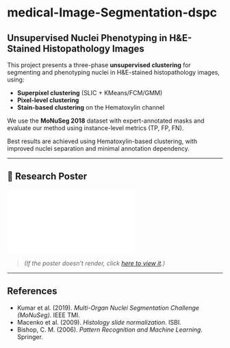 # medical-Image-Segmentation-dspc

## Unsupervised Nuclei Phenotyping in H&E-Stained Histopathology Images

This project presents a three-phase **unsupervised clustering** for segmenting and phenotyping nuclei in H&E-stained histopathology images, using:

- **Superpixel clustering** (SLIC + KMeans/FCM/GMM)
- **Pixel-level clustering**
- **Stain-based clustering** on the Hematoxylin channel

We use the **MoNuSeg 2018** dataset with expert-annotated masks and evaluate our method using instance-level metrics (TP, FP, FN).

Best results are achieved using Hematoxylin-based clustering, with improved nuclei separation and minimal annotation dependency.

---

## 📌 Research Poster

![Research Poster](./DSPC_Poster.pdf)

> *(If the poster doesn’t render, click [here to view it](./DSPC_Poster.pdf).)*

---

## References

- Kumar et al. (2019). *Multi-Organ Nuclei Segmentation Challenge (MoNuSeg)*. IEEE TMI.  
- Macenko et al. (2009). *Histology slide normalization*. ISBI.  
- Bishop, C. M. (2006). *Pattern Recognition and Machine Learning*. Springer.

